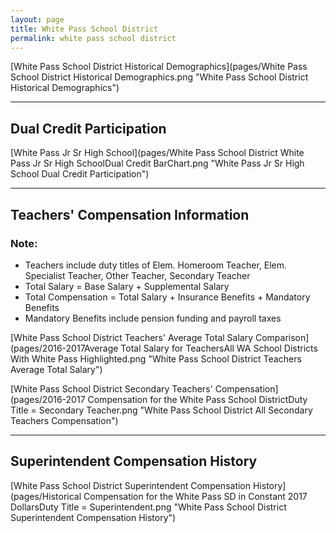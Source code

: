 ```yaml
---
layout: page
title: White Pass School District
permalink: white pass school district
---
```



[White Pass School District Historical Demographics](pages/White Pass School District Historical Demographics.png "White Pass School District Historical Demographics")

___

## Dual Credit Participation

[White Pass Jr Sr High School](pages/White Pass School District White Pass Jr Sr High SchoolDual Credit BarChart.png "White Pass Jr Sr High School Dual Credit Participation")


___

## Teachers' Compensation Information
### Note:
- Teachers include duty titles of Elem. Homeroom Teacher, Elem. Specialist Teacher, Other Teacher, Secondary Teacher
- Total Salary = Base Salary + Supplemental Salary
- Total Compensation = Total Salary + Insurance Benefits + Mandatory Benefits
- Mandatory Benefits include pension funding and payroll taxes

[White Pass School District Teachers' Average Total Salary Comparison](pages/2016-2017Average Total Salary for TeachersAll WA School Districts With White Pass Highlighted.png "White Pass School District Teachers Average Total Salary")

[White Pass School District Secondary Teachers' Compensation](pages/2016-2017 Compensation for the White Pass School DistrictDuty Title = Secondary Teacher.png "White Pass School District All Secondary Teachers Compensation")


___

## Superintendent Compensation History

[White Pass School District Superintendent Compensation History](pages/Historical Compensation for the White Pass SD in Constant 2017 DollarsDuty Title = Superintendent.png "White Pass School District Superintendent Compensation History")

